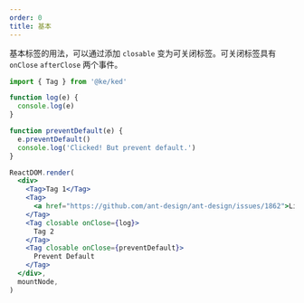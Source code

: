 ```yaml
---
order: 0
title: 基本
---
```


基本标签的用法，可以通过添加 `closable` 变为可关闭标签。可关闭标签具有 `onClose` `afterClose` 两个事件。

```jsx
import { Tag } from '@ke/ked'

function log(e) {
  console.log(e)
}

function preventDefault(e) {
  e.preventDefault()
  console.log('Clicked! But prevent default.')
}

ReactDOM.render(
  <div>
    <Tag>Tag 1</Tag>
    <Tag>
      <a href="https://github.com/ant-design/ant-design/issues/1862">Link</a>
    </Tag>
    <Tag closable onClose={log}>
      Tag 2
    </Tag>
    <Tag closable onClose={preventDefault}>
      Prevent Default
    </Tag>
  </div>,
  mountNode,
)
```
